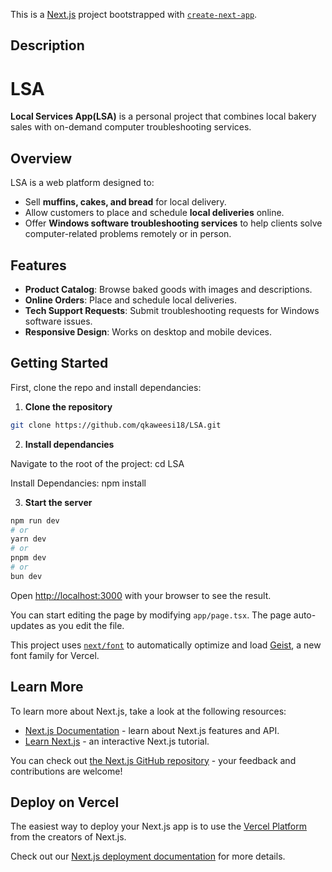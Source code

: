 This is a [Next.js](https://nextjs.org) project bootstrapped with [`create-next-app`](https://nextjs.org/docs/app/api-reference/cli/create-next-app).

## Description

# LSA  
**Local Services App(LSA)** is a personal project that combines local bakery sales with on-demand computer troubleshooting services.  

## Overview  
LSA is a web platform designed to:  
- Sell **muffins, cakes, and bread** for local delivery.  
- Allow customers to place and schedule **local deliveries** online.  
- Offer **Windows software troubleshooting services** to help clients solve computer-related problems remotely or in person.  

## Features  
- **Product Catalog**: Browse baked goods with images and descriptions.  
- **Online Orders**: Place and schedule local deliveries.  
- **Tech Support Requests**: Submit troubleshooting requests for Windows software issues.  
- **Responsive Design**: Works on desktop and mobile devices.  

## Getting Started

First, clone the repo and install dependancies:

1. **Clone the repository**  

```bash
git clone https://github.com/qkaweesi18/LSA.git

```

2. **Install dependancies**


Navigate to the root of the project: cd LSA

Install Dependancies: npm install

3. **Start the server**

```bash
npm run dev
# or
yarn dev
# or
pnpm dev
# or
bun dev
```

Open [http://localhost:3000](http://localhost:3000) with your browser to see the result.

You can start editing the page by modifying `app/page.tsx`. The page auto-updates as you edit the file.

This project uses [`next/font`](https://nextjs.org/docs/app/building-your-application/optimizing/fonts) to automatically optimize and load [Geist](https://vercel.com/font), a new font family for Vercel.

## Learn More

To learn more about Next.js, take a look at the following resources:

- [Next.js Documentation](https://nextjs.org/docs) - learn about Next.js features and API.
- [Learn Next.js](https://nextjs.org/learn) - an interactive Next.js tutorial.

You can check out [the Next.js GitHub repository](https://github.com/vercel/next.js) - your feedback and contributions are welcome!

## Deploy on Vercel

The easiest way to deploy your Next.js app is to use the [Vercel Platform](https://vercel.com/new?utm_medium=default-template&filter=next.js&utm_source=create-next-app&utm_campaign=create-next-app-readme) from the creators of Next.js.

Check out our [Next.js deployment documentation](https://nextjs.org/docs/app/building-your-application/deploying) for more details.
